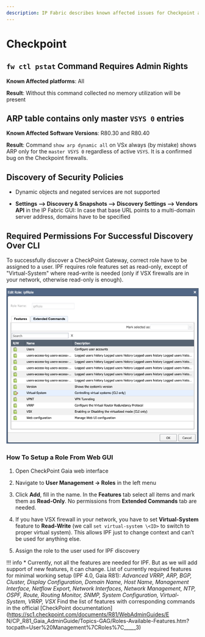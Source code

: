 ```yaml
---
description: IP Fabric describes known affected issues for Checkpoint and how to fix them.
---
```


# Checkpoint

## `fw ctl pstat` Command Requires Admin Rights

**Known Affected platforms**: All

**Result**: Without this command collected no memory utilization will be present

## ARP table contains only master `VSYS 0` entries

**Known Affected Software Versions**: R80.30 and R80.40

**Result**: Command `show arp dynamic all` on VSx always (by mistake) shows ARP only for the `master VSYS 0` regardless of active `VSYS`. It is a confirmed bug on the Checkpoint firewalls.

## Discovery of Security Policies

-   Dynamic objects and negated services are not supported

-   **Settings --> Discovery & Snapshots --> Discovery Settings --> Vendors
    API** in the IP Fabric GUI: In case that base URL points to a multi-domain
    server address, domains have to be specified

## Required Permissions For Successful Discovery Over CLI

To successfully discover a CheckPoint Gateway, correct role have to be
assigned to a user. IPF requires role features set as read-only, except
of "Virtual-System" where read-write is needed (only if VSX firewalls
are in your network, otherwise read-only is enough).

![](checkpoint/checkpoint_role.png)

### How To Setup a Role From Web GUI

1.  Open CheckPoint Gaia web interface

2.  Navigate to **User Management -> Roles** in the left menu

3.  Click **Add**, fill in the name. In the **Features** tab select all items
    and mark them as **Read-Only**. No permissions from **Extended
    Commands** tab are needed.

4.  If you have VSX firewall in your network, you have to set
    **Virtual-System** feature to **Read-Write** (we call `set
    virtual-system \<ID>` to switch to proper virtual system). This
    allows IPF just to change context and can’t be used for anything
    else.

5.  Assign the role to the user used for IPF discovery

!!! info
	\* Currently, not all the features are needed for IPF. But as we will
	add support of new features, it can change. List of currently required
	features for minimal working setup (IPF 4.0, Gaia R81): *Advanced VRRP,
	ARP, BGP, Cluster, Display Configuration, Domain Name, Host Name,
	Management Interface, Netflow Export, Network Interfaces, Network
	Management, NTP, OSPF, Route, Routing Monitor, SNMP, System
	Configuration, Virtual-System, VRRP, VSX*
	Find the list of features with corresponding commands in the official [CheckPoint documentation](https://sc1.checkpoint.com/documents/R81/WebAdminGuides/E
	N/CP_R81_Gaia_AdminGuide/Topics-GAG/Roles-Available-Features.htm?tocpath=User%20Management%7CRoles%7C_____3)
